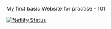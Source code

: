 My first basic Website for practise - 101

[![Netlify Status](https://api.netlify.com/api/v1/badges/0f46199f-f296-49d0-85cd-651464db80ff/deploy-status)](https://app.netlify.com/sites/arpitas-beginner-website101/deploys)
